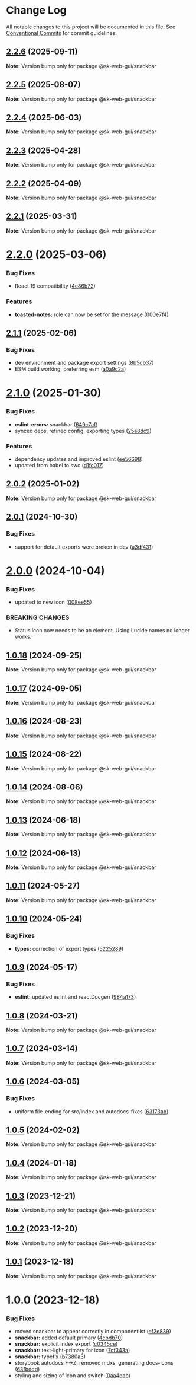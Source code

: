 # Change Log

All notable changes to this project will be documented in this file.
See [Conventional Commits](https://conventionalcommits.org) for commit guidelines.

## [2.2.6](https://github.com/Sundsvallskommun/web-shared-components/compare/@sk-web-gui/snackbar@2.2.5...@sk-web-gui/snackbar@2.2.6) (2025-09-11)

**Note:** Version bump only for package @sk-web-gui/snackbar

## [2.2.5](https://github.com/Sundsvallskommun/web-shared-components/compare/@sk-web-gui/snackbar@2.2.4...@sk-web-gui/snackbar@2.2.5) (2025-08-07)

**Note:** Version bump only for package @sk-web-gui/snackbar

## [2.2.4](https://github.com/Sundsvallskommun/web-shared-components/compare/@sk-web-gui/snackbar@2.2.3...@sk-web-gui/snackbar@2.2.4) (2025-06-03)

**Note:** Version bump only for package @sk-web-gui/snackbar

## [2.2.3](https://github.com/Sundsvallskommun/web-shared-components/compare/@sk-web-gui/snackbar@2.2.2...@sk-web-gui/snackbar@2.2.3) (2025-04-28)

**Note:** Version bump only for package @sk-web-gui/snackbar

## [2.2.2](https://github.com/Sundsvallskommun/web-shared-components/compare/@sk-web-gui/snackbar@2.2.1...@sk-web-gui/snackbar@2.2.2) (2025-04-09)

**Note:** Version bump only for package @sk-web-gui/snackbar

## [2.2.1](https://github.com/Sundsvallskommun/web-shared-components/compare/@sk-web-gui/snackbar@2.2.0...@sk-web-gui/snackbar@2.2.1) (2025-03-31)

**Note:** Version bump only for package @sk-web-gui/snackbar

# [2.2.0](https://github.com/Sundsvallskommun/web-shared-components/compare/@sk-web-gui/snackbar@2.1.1...@sk-web-gui/snackbar@2.2.0) (2025-03-06)

### Bug Fixes

- React 19 compatibility ([4c86b72](https://github.com/Sundsvallskommun/web-shared-components/commit/4c86b721f0e6e7110cf79adcda457367d66eb980))

### Features

- **toasted-notes:** role can now be set for the message ([000e7f4](https://github.com/Sundsvallskommun/web-shared-components/commit/000e7f494a459705b3d32e159f6ac64b1b0faad7))

## [2.1.1](https://github.com/Sundsvallskommun/web-shared-components/compare/@sk-web-gui/snackbar@2.1.0...@sk-web-gui/snackbar@2.1.1) (2025-02-06)

### Bug Fixes

- dev environment and package export settings ([8b5db37](https://github.com/Sundsvallskommun/web-shared-components/commit/8b5db37a3d1cdefe5409c1750f04cae6f57e4bb1))
- ESM build working, preferring esm ([a0a9c2a](https://github.com/Sundsvallskommun/web-shared-components/commit/a0a9c2a2f21c60df7f384bc2ac3479e101b1ab7d))

# [2.1.0](https://github.com/Sundsvallskommun/web-shared-components/compare/@sk-web-gui/snackbar@2.0.2...@sk-web-gui/snackbar@2.1.0) (2025-01-30)

### Bug Fixes

- **eslint-errors:** snackbar ([649c7af](https://github.com/Sundsvallskommun/web-shared-components/commit/649c7af5562eb2a311cbcceac9df2e9909804ba0))
- synced deps, refined config, exporting types ([25a8dc9](https://github.com/Sundsvallskommun/web-shared-components/commit/25a8dc9b32bf94ab65782cb26e230514f9224468))

### Features

- dependency updates and improved eslint ([ee56698](https://github.com/Sundsvallskommun/web-shared-components/commit/ee56698550bd45c1711eba643042cb6379ebd8f6))
- updated from babel to swc ([d1fc017](https://github.com/Sundsvallskommun/web-shared-components/commit/d1fc01761ba14f93d93b272ff802267ff86efbdc))

## [2.0.2](https://github.com/Sundsvallskommun/web-shared-components/compare/@sk-web-gui/snackbar@2.0.1...@sk-web-gui/snackbar@2.0.2) (2025-01-02)

**Note:** Version bump only for package @sk-web-gui/snackbar

## [2.0.1](https://github.com/Sundsvallskommun/web-shared-components/compare/@sk-web-gui/snackbar@2.0.0...@sk-web-gui/snackbar@2.0.1) (2024-10-30)

### Bug Fixes

- support for default exports were broken in dev ([a3df431](https://github.com/Sundsvallskommun/web-shared-components/commit/a3df431658d2e7650bd14b94ca18af797065bea3))

# [2.0.0](https://github.com/Sundsvallskommun/web-shared-components/compare/@sk-web-gui/snackbar@1.0.18...@sk-web-gui/snackbar@2.0.0) (2024-10-04)

### Bug Fixes

- updated to new icon ([008ee55](https://github.com/Sundsvallskommun/web-shared-components/commit/008ee55fdaaf2188b840c1d39884b2c2cbbda5ab))

### BREAKING CHANGES

- Status icon now needs to be an element. Using Lucide names no longer works.

## [1.0.18](https://github.com/Sundsvallskommun/web-shared-components/compare/@sk-web-gui/snackbar@1.0.17...@sk-web-gui/snackbar@1.0.18) (2024-09-25)

**Note:** Version bump only for package @sk-web-gui/snackbar

## [1.0.17](https://github.com/Sundsvallskommun/web-shared-components/compare/@sk-web-gui/snackbar@1.0.16...@sk-web-gui/snackbar@1.0.17) (2024-09-05)

**Note:** Version bump only for package @sk-web-gui/snackbar

## [1.0.16](https://github.com/Sundsvallskommun/web-shared-components/compare/@sk-web-gui/snackbar@1.0.15...@sk-web-gui/snackbar@1.0.16) (2024-08-23)

**Note:** Version bump only for package @sk-web-gui/snackbar

## [1.0.15](https://github.com/Sundsvallskommun/web-shared-components/compare/@sk-web-gui/snackbar@1.0.14...@sk-web-gui/snackbar@1.0.15) (2024-08-22)

**Note:** Version bump only for package @sk-web-gui/snackbar

## [1.0.14](https://github.com/Sundsvallskommun/web-shared-components/compare/@sk-web-gui/snackbar@1.0.13...@sk-web-gui/snackbar@1.0.14) (2024-08-06)

**Note:** Version bump only for package @sk-web-gui/snackbar

## [1.0.13](https://github.com/Sundsvallskommun/web-shared-components/compare/@sk-web-gui/snackbar@1.0.12...@sk-web-gui/snackbar@1.0.13) (2024-06-18)

**Note:** Version bump only for package @sk-web-gui/snackbar

## [1.0.12](https://github.com/Sundsvallskommun/web-shared-components/compare/@sk-web-gui/snackbar@1.0.11...@sk-web-gui/snackbar@1.0.12) (2024-06-13)

**Note:** Version bump only for package @sk-web-gui/snackbar

## [1.0.11](https://github.com/Sundsvallskommun/web-shared-components/compare/@sk-web-gui/snackbar@1.0.10...@sk-web-gui/snackbar@1.0.11) (2024-05-27)

**Note:** Version bump only for package @sk-web-gui/snackbar

## [1.0.10](https://github.com/Sundsvallskommun/web-shared-components/compare/@sk-web-gui/snackbar@1.0.9...@sk-web-gui/snackbar@1.0.10) (2024-05-24)

### Bug Fixes

- **types:** correction of export types ([5225289](https://github.com/Sundsvallskommun/web-shared-components/commit/52252890b4206faa9bc70111e75f1ef818e0d8fe))

## [1.0.9](https://github.com/Sundsvallskommun/web-shared-components/compare/@sk-web-gui/snackbar@1.0.8...@sk-web-gui/snackbar@1.0.9) (2024-05-17)

### Bug Fixes

- **eslint:** updated eslint and reactDocgen ([984a173](https://github.com/Sundsvallskommun/web-shared-components/commit/984a17371f052a0cbe23d01fd31722f0fa2a56eb))

## [1.0.8](https://github.com/Sundsvallskommun/web-shared-components/compare/@sk-web-gui/snackbar@1.0.7...@sk-web-gui/snackbar@1.0.8) (2024-03-21)

**Note:** Version bump only for package @sk-web-gui/snackbar

## [1.0.7](https://github.com/Sundsvallskommun/web-shared-components/compare/@sk-web-gui/snackbar@1.0.6...@sk-web-gui/snackbar@1.0.7) (2024-03-14)

**Note:** Version bump only for package @sk-web-gui/snackbar

## [1.0.6](https://github.com/Sundsvallskommun/web-shared-components/compare/@sk-web-gui/snackbar@1.0.5...@sk-web-gui/snackbar@1.0.6) (2024-03-05)

### Bug Fixes

- uniform file-ending for src/index and autodocs-fixes ([63173ab](https://github.com/Sundsvallskommun/web-shared-components/commit/63173ab9474b4cb3bc97da6b780bdfb4ae65990c))

## [1.0.5](https://github.com/Sundsvallskommun/web-shared-components/compare/@sk-web-gui/snackbar@1.0.4...@sk-web-gui/snackbar@1.0.5) (2024-02-02)

**Note:** Version bump only for package @sk-web-gui/snackbar

## [1.0.4](https://github.com/Sundsvallskommun/web-shared-components/compare/@sk-web-gui/snackbar@1.0.3...@sk-web-gui/snackbar@1.0.4) (2024-01-18)

**Note:** Version bump only for package @sk-web-gui/snackbar

## [1.0.3](https://github.com/Sundsvallskommun/web-shared-components/compare/@sk-web-gui/snackbar@1.0.2...@sk-web-gui/snackbar@1.0.3) (2023-12-21)

**Note:** Version bump only for package @sk-web-gui/snackbar

## [1.0.2](https://github.com/Sundsvallskommun/web-shared-components/compare/@sk-web-gui/snackbar@1.0.1...@sk-web-gui/snackbar@1.0.2) (2023-12-20)

**Note:** Version bump only for package @sk-web-gui/snackbar

## [1.0.1](https://github.com/Sundsvallskommun/web-shared-components/compare/@sk-web-gui/snackbar@1.0.0...@sk-web-gui/snackbar@1.0.1) (2023-12-18)

**Note:** Version bump only for package @sk-web-gui/snackbar

# 1.0.0 (2023-12-18)

### Bug Fixes

- moved snackbar to appear correctly in componentlist ([ef2e839](https://github.com/Sundsvallskommun/web-shared-components/commit/ef2e8396825ccf212df4da20468c70ee9270e0b2))
- **snackbar:** added default primary ([4cbdb70](https://github.com/Sundsvallskommun/web-shared-components/commit/4cbdb70a4ec50593cb99fe58a7c17565a57fc3c5))
- **snackbar:** explicit index export ([c0345ce](https://github.com/Sundsvallskommun/web-shared-components/commit/c0345ce42949e7d4231946d1c8068b279c0dd02a))
- **snackbar:** text-light-primary for icon ([7cf343a](https://github.com/Sundsvallskommun/web-shared-components/commit/7cf343af54f6c3b5498184efc8484d52a6966fa2))
- **snackbar:** typefix ([b7380a3](https://github.com/Sundsvallskommun/web-shared-components/commit/b7380a35ff2aada6a8a053ecfeb11f4027488346))
- storybook autodocs F->Z, removed mdxs, generating docs-icons ([63fbddd](https://github.com/Sundsvallskommun/web-shared-components/commit/63fbddd93035115ae805d7e21ad73ef426e93a42))
- styling and sizing of icon and switch ([0aa4dab](https://github.com/Sundsvallskommun/web-shared-components/commit/0aa4dab97bb6c1fbc01a22f655baf6248bfd36f2))
